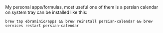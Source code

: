 My personal apps/formulas, most useful one of them is a persian calendar on system tray can be installed like this:

    brew tap ebraminio/apps && brew reinstall persian-calendar && brew services restart persian-calendar
